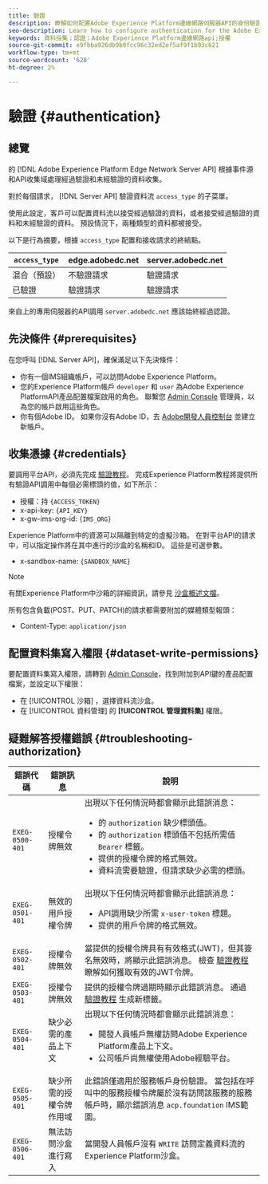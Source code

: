 ```yaml
---
title: 驗證
description: 瞭解如何配置Adobe Experience Platform邊緣網路伺服器API的身份驗證
seo-description: Learn how to configure authentication for the Adobe Experience Platform Edge Network Server API
keywords: 資料採集；認證；Adobe Experience Platform邊緣網路api;授權
source-git-commit: e9fbba926db9b9fcc96c32ed2ef5af9f1b93c621
workflow-type: tm+mt
source-wordcount: '628'
ht-degree: 2%

---
```



# 驗證 {#authentication}

## 總覽

的 [!DNL Adobe Experience Platform Edge Network Server API] 根據事件源和API收集域處理經過驗證和未經驗證的資料收集。

對於每個請求， [!DNL Server API] 驗證資料流 `access_type` 的子菜單。

使用此設定，客戶可以配置資料流以接受經過驗證的資料，或者接受經過驗證的資料和未經驗證的資料。 預設情況下，兩種類型的資料都被接受。

以下是行為摘要，根據 `access_type` 配置和接收請求的終結點。

| `access_type` | edge.adobedc.net | server.adobedc.net |
|-----------------|-------------------------------|-----------------------|
| 混合（預設） | 不驗證請求 | 驗證請求 |
| 已驗證 | 驗證請求 | 驗證請求 |

來自上的專用伺服器的API調用 `server.adobedc.net` 應該始終經過認證。

## 先決條件 {#prerequisites}

在您呼叫 [!DNL Server API]，確保滿足以下先決條件：

* 你有一個IMS組織帳戶，可以訪問Adobe Experience Platform。
* 您的Experience Platform帳戶 `developer` 和 `user` 為Adobe Experience PlatformAPI產品配置檔案啟用的角色。 聯繫您 [Admin Console](../access-control/home.md) 管理員，以為您的帳戶啟用這些角色。
* 你有個Adobe ID。 如果你沒有Adobe ID，去 [Adobe開發人員控制台](https://developer.adobe.com/console) 並建立新帳戶。

## 收集憑據 {#credentials}

要調用平台API，必須先完成 [驗證教程](../landing/api-authentication.md)。 完成Experience Platform教程將提供所有驗證API調用中每個必需標頭的值，如下所示：

* 授權：持 `{ACCESS_TOKEN}`
* x-api-key: `{API_KEY}`
* x-gw-ims-org-id: `{IMS_ORG}`

Experience Platform中的資源可以隔離到特定的虛擬沙箱。 在對平台API的請求中，可以指定操作將在其中進行的沙盒的名稱和ID。 這些是可選參數。

* x-sandbox-name: `{SANDBOX_NAME}`

>[!NOTE]
>
>有關Experience Platform中沙箱的詳細資訊，請參見 [沙盒概述文檔](../sandboxes/home.md)。

所有包含負載(POST、PUT、PATCH)的請求都需要附加的媒體類型報頭：

* Content-Type: `application/json`

## 配置資料集寫入權限 {#dataset-write-permissions}

要配置資料集寫入權限，請轉到 [Admin Console](https://adminconsole.adobe.com)，找到附加到API鍵的產品配置檔案，並設定以下權限：

* 在 [!UICONTROL 沙箱] ，選擇資料流沙盒。
* 在 [!UICONTROL 資料管理] 的 **[!UICONTROL 管理資料集]** 權限。

## 疑難解答授權錯誤 {#troubleshooting-authorization}

| 錯誤代碼 | 錯誤訊息 | 說明 |
| --- | --- | --- |
| `EXEG-0500-401` | 授權令牌無效 | 出現以下任何情況時都會顯示此錯誤消息：  <ul><li>的 `authorization` 缺少標頭值。</li><li>的 `authorization` 標頭值不包括所需值 `Bearer` 標籤。</li><li>提供的授權令牌的格式無效。</li><li>資料流需要驗證，但請求缺少必需的標頭。</li></ul> |
| `EXEG-0501-401` | 無效的用戶授權令牌 | 出現以下任何情況時都會顯示此錯誤消息： <ul><li>API調用缺少所需 `x-user-token` 標題。</li><li>提供的用戶令牌的格式無效。</li></ul> |
| `EXEG-0502-401` | 授權令牌無效 | 當提供的授權令牌具有有效格式(JWT)，但其簽名無效時，將顯示此錯誤消息。 檢查 [驗證教程](../landing/api-authentication.md) 瞭解如何獲取有效的JWT令牌。 |
| `EXEG-0503-401` | 授權令牌無效 | 提供的授權令牌過期時顯示此錯誤消息。 通過 [驗證教程](../landing/api-authentication.md) 生成新標籤。 |
| `EXEG-0504-401` | 缺少必需的產品上下文 | 出現以下任何情況時都會顯示此錯誤消息：  <ul><li>開發人員帳戶無權訪問Adobe Experience Platform產品上下文。</li><li>公司帳戶尚無權使用Adobe經驗平台。</li></ul> |
| `EXEG-0505-401` | 缺少所需的授權令牌作用域 | 此錯誤僅適用於服務帳戶身份驗證。 當包括在呼叫中的服務授權令牌屬於沒有訪問該服務的服務帳戶時，顯示錯誤消息 `acp.foundation` IMS範圍。 |
| `EXEG-0506-401` | 無法訪問沙盒進行寫入 | 當開發人員帳戶沒有 `WRITE` 訪問定義資料流的Experience Platform沙盒。 |

